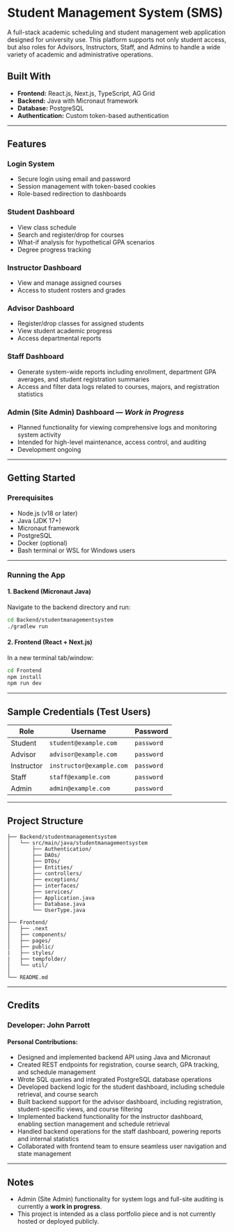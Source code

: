 # Student Management System (SMS)

A full-stack academic scheduling and student management web application designed for university use. This platform supports not only student access, but also roles for Advisors, Instructors, Staff, and Admins to handle a wide variety of academic and administrative operations.

## Built With

- **Frontend:** React.js, Next.js, TypeScript, AG Grid
- **Backend:** Java with Micronaut framework
- **Database:** PostgreSQL
- **Authentication:** Custom token-based authentication

---

## Features

### Login System
- Secure login using email and password
- Session management with token-based cookies
- Role-based redirection to dashboards

### Student Dashboard
- View class schedule
- Search and register/drop for courses
- What-if analysis for hypothetical GPA scenarios
- Degree progress tracking

### Instructor Dashboard
- View and manage assigned courses
- Access to student rosters and grades

### Advisor Dashboard
- Register/drop classes for assigned students
- View student academic progress
- Access departmental reports

### Staff Dashboard
- Generate system-wide reports including enrollment, department GPA averages, and student registration summaries
- Access and filter data logs related to courses, majors, and registration statistics

### Admin (Site Admin) Dashboard — *Work in Progress*
- Planned functionality for viewing comprehensive logs and monitoring system activity
- Intended for high-level maintenance, access control, and auditing
- Development ongoing

---

## Getting Started

### Prerequisites
- Node.js (v18 or later)
- Java (JDK 17+)
- Micronaut framework
- PostgreSQL
- Docker (optional)
- Bash terminal or WSL for Windows users

---

### Running the App

#### 1. Backend (Micronaut Java)
Navigate to the backend directory and run:

```bash
cd Backend/studentmanagementsystem
./gradlew run
```

#### 2. Frontend (React + Next.js)
In a new terminal tab/window:

```bash
cd Frontend
npm install
npm run dev
```

---

## Sample Credentials (Test Users)

| Role       | Username               | Password   |
|------------|------------------------|------------|
| Student    | `student@example.com`  | `password` |
| Advisor    | `advisor@example.com`  | `password` |
| Instructor | `instructor@example.com` | `password` |
| Staff      | `staff@example.com`    | `password` |
| Admin      | `admin@example.com`    | `password` |


---

## Project Structure

```
├── Backend/studentmanagementsystem
│   └── src/main/java/studentmanagementsystem
│       ├── Authentication/
│       ├── DAOs/
│       ├── DTOs/
│       ├── Entities/
│       ├── controllers/
│       ├── exceptions/
│       ├── interfaces/
│       ├── services/
│       ├── Application.java
│       ├── Database.java
│       └── UserType.java
│
├── Frontend/
│   ├── .next
│   ├── components/
│   ├── pages/
│   ├── public/
|   ├── styles/
|   ├── tempfolder/
│   └── util/
│
└── README.md
```

---

## Credits

### Developer: **John Parrott**

#### Personal Contributions:
- Designed and implemented backend API using Java and Micronaut
- Created REST endpoints for registration, course search, GPA tracking, and schedule management
- Wrote SQL queries and integrated PostgreSQL database operations
- Developed backend logic for the student dashboard, including schedule retrieval, and course search
- Built backend support for the advisor dashboard, including registration, student-specific views, and course filtering
- Implemented backend functionality for the instructor dashboard, enabling section management and schedule retrieval
- Handled backend operations for the staff dashboard, powering reports and internal statistics
- Collaborated with frontend team to ensure seamless user navigation and state management

---

## Notes

- Admin (Site Admin) functionality for system logs and full-site auditing is currently a **work in progress**.
- This project is intended as a class portfolio piece and is not currently hosted or deployed publicly.


